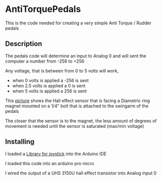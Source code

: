 # AntiTorquePedals
This is the code needed for creating a very simple Anti Torque / Rudder pedals

## Description
The pedals code will determine an input to Analog 0 and will sent the computer a number from -256 to +256
 
Any voltage, that is between from 0 to 5 volts will work, 
* when 0 volts is applied a -256 is sent
* when 2.5 volts is applied a 0 is sent
* when 5 volts is applied a 256 is sent
 
This [picture](https://raw.githubusercontent.com/EdmundStoner/AntiTorquePedals/main/antitorquepedal.jpg) shows the Hall effect sensor that is facing a Diametric ring magnet mounted on a 1/4" bolt that is attached to the swingarm of the pedals

The closer that the sensor is to the magnet, the less amount of degrees of movement is needed until the sensor is saturated (max/min voltage)

## Installing
I loaded a [Library for joystick](https://github.com/MHeironimus/ArduinoJoystickLibrary) into the Arduino IDE

I loaded this code into an arduino pro micro

I wired the output of a UHS 3150U hall effect transistor into Analog input 0
